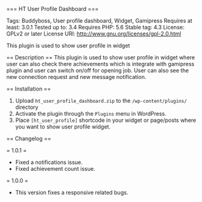 === HT User Profile Dashboard ===

Tags: Buddyboss, User profile dashboard, Widget, Gamipress
Requires at least: 3.0.1
Tested up to: 3.4
Requires PHP: 5.6
Stable tag: 4.3
License: GPLv2 or later
License URI: http://www.gnu.org/licenses/gpl-2.0.html

This plugin is used to show user profile in widget

== Description ==
This plugin is used to show user profile in widget where user can also check there achievements which is integrate with gamipress plugin and user can switch on/off for opening job. User can also see the new connection request and new message notification.

== Installation ==
1. Upload `ht_user_profile_dashboard.zip` to the `/wp-content/plugins/` directory
2. Activate the plugin through the `Plugins` menu in WordPress.
3. Place `[ht_user_profile]` shortcode in your widget or page/posts where you want to show user profile widget.

== Changelog ==

= 1.0.1 =
* Fixed a notifications issue.
* Fixed achievement count issue.

= 1.0.0 =
* This version fixes a responsive related bugs.
